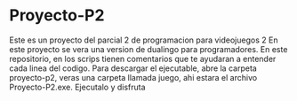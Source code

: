 # Proyecto-P2
Este es un proyecto del parcial 2 de programacion para videojuegos 2
En este proyecto se vera una version de dualingo para programadores.
En este repositorio, en los scrips tienen comentarios que te ayudaran a entender cada linea del codigo.
Para descargar el ejecutable, abre la carpeta proyecto-p2, veras una carpeta llamada juego, ahi estara el archivo Proyecto-P2.exe.
Ejecutalo y disfruta
